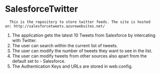# SalesforceTwitter 
      This is the repository to store twitter feeds. The site is hosted on: http://salesforcetweets.azurewebsites.net/
1. The application gets the latest 10 Tweets from Salesforce by intercating with Twitter.
2. The user can search within the current list of tweets.
3. The user can modify the number of tweets they want to see in the list.
4. The user can modify tweets from other sources also apart from the default set to - Salesforce.
5. The Authentication Keys and URLs are stored in web.config.




